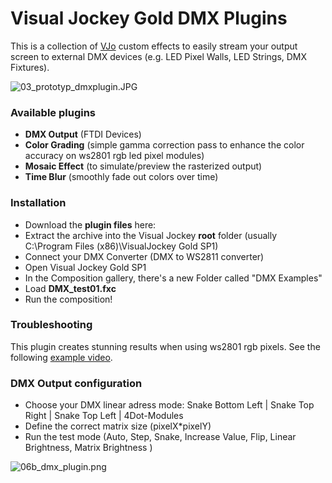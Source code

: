 # Visual Jockey Gold DMX Plugins #

This is a collection of [VJo](http://www.visualjockey.com/) custom effects to easily stream your output screen to external DMX devices (e.g. LED Pixel Walls, LED Strings, DMX Fixtures). 

![03_prototyp_dmxplugin.JPG](https://bitbucket.org/repo/x6G97j/images/1282263225-03_prototyp_dmxplugin.JPG)


### Available plugins ###

* **DMX Output** (FTDI Devices)
* **Color Grading** (simple gamma correction pass to enhance the color accuracy on ws2801 rgb led pixel modules)
* **Mosaic Effect** (to simulate/preview the rasterized output)
* **Time Blur** (smoothly fade out colors over time)

### Installation ###

* Download the **plugin files** here:
* Extract the archive into the Visual Jockey **root** folder (usually C:\Program Files (x86)\VisualJockey Gold SP1\)
* Connect your DMX Converter (DMX to WS2811 converter)
* Open Visual Jockey Gold SP1
* In the Composition gallery, there's a new Folder called "DMX Examples"
* Load **DMX_test01.fxc**
* Run the composition!

### Troubleshooting ###

This plugin creates stunning results when using ws2801 rgb pixels. See the following [example video](https://youtu.be/1VQNskTLkXc).

### DMX Output configuration ###

* Choose your DMX linear adress mode: Snake Bottom Left | Snake Top Right | Snake Top Left | 4Dot-Modules
* Define the correct matrix size (pixelX*pixelY)
* Run the test mode (Auto, Step, Snake, Increase Value, Flip, Linear Brightness, Matrix Brightness )

![06b_dmx_plugin.png](https://bitbucket.org/repo/x6G97j/images/1242016383-06b_dmx_plugin.png)